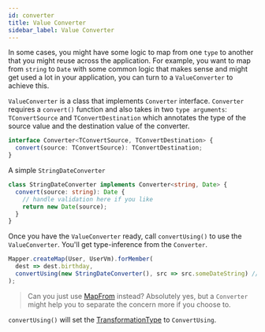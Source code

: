 ```yaml
---
id: converter
title: Value Converter
sidebar_label: Value Converter
---
```


In some cases, you might have some logic to map from one `type` to another that you might reuse across the application. For example,
you want to map from `string` to `Date` with some common logic that makes sense and might get used a lot in your application, you can
turn to a `ValueConverter` to achieve this.

`ValueConverter` is a class that implements `Converter` interface. `Converter` requires a `convert()` function
and also takes in two `type arguments`: `TConvertSource` and `TConvertDestination` which annotates the type of the source value and the destination value of the converter.

```typescript
interface Converter<TConvertSource, TConvertDestination> {
  convert(source: TConvertSource): TConvertDestination;
}
```

A simple `StringDateConverter`

```typescript
class StringDateConverter implements Converter<string, Date> {
  convert(source: string): Date {
    // handle validation here if you like
    return new Date(source);
  }
}
```

Once you have the `ValueConverter` ready, call `convertUsing()` to use the `ValueConverter`. You'll get type-inference from the `Converter`.

```typescript
Mapper.createMap(User, UserVm).forMember(
  dest => dest.birthday,
  convertUsing(new StringDateConverter(), src => src.someDateString) // <-- the selector needs to return a value of type "string" because of the StringDateConverter type
);
```

> Can you just use [MapFrom](map-from.md) instead? Absolutely yes, but a `Converter` might help you to separate the concern more if you choose to.

`convertUsing()` will set the [TransformationType](../../../guides/basic-concept.md#mappingtransformation) to `ConvertUsing`.
